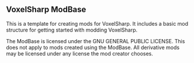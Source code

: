 ## VoxelSharp ModBase

This is a template for creating mods for VoxelSharp. It includes a basic mod structure for getting started with modding
VoxelSharp.

The ModBase is licensed under the GNU GENERAL PUBLIC LICENSE. This does not apply to mods created using the ModBase. All
derivative mods may be licensed under any license the mod creator chooses.